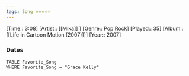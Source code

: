 ```yaml
---
tags: Song ⭐⭐⭐⭐⭐ 
---
```

[Time:: 3:08]
[Artist:: [[Mika]] ]
[Genre:: Pop Rock]
[Played:: 35]
[Album:: [[Life in Cartoon Motion (2007)]]]
[Year:: 2007]
### Dates
````dataview
TABLE Favorite_Song
WHERE Favorite_Song = "Grace Kelly"
````